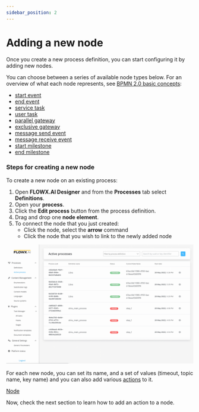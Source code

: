 ```yaml
---
sidebar_position: 2
---
```


# Adding a new node

Once you create a new process definition, you can start configuring it by adding new nodes.

You can choose between a series of available node types below. For an overview of what each node represents, see [BPMN 2.0 basic concepts](https://app.gitbook.com/@flowx-ai/s/flowx-docs/\~/drafts/-MWUDp87GMzNmryEgBSx/visual-studio/what-is-the-visual-studio):

* [start event](../../flowx-elements/node/nodes-types/start-end-error-node.md)
* [end event](../../flowx-elements/node/nodes-types/start-end-error-node.md)
* [service task](../../flowx-elements/node/nodes-types/task-node/)
* [user task](../../flowx-elements/node/nodes-types/user-task-node/)
* [parallel gateway](../../flowx-elements/node/nodes-types/parallel-gateway.md)
* [exclusive gateway](../../flowx-elements/node/nodes-types/exclusive-gateway-node.md)
* [message send event](../../flowx-elements/node/nodes-types/message-send-received-task-node.md)
* [message receive event](../../flowx-elements/node/nodes-types/message-send-received-task-node.md)
* [start milestone](../../flowx-elements/node/nodes-types/milestone-node.md)
* [end milestone](../../flowx-elements/node/nodes-types/milestone-node.md)

### Steps for creating a new node

To create a new node on an existing process:

1. Open **FLOWX.AI Designer** and from the **Processes** tab select **Definitions**.
2. Open your **process**.
3. Click the **Edit process** button from the process definition.
4. Drag and drop one **node element**.
5. To connect the node that you just created:
   * Click  the node, select the **arrow** command
   * Click the node that you wish to link to the newly added node

![](../img/process_flow_adding_a_node.gif)

For each new node, you can set its name, and a set of values (timeout, topic name, key name) and you can also add various [actions](../../flowx-elements/node/actions) to it.

[Node](../../building-blocks/node)

Now, check the next section to learn how to add an action to a node.